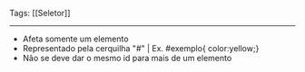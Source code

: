 
Tags: [[Seletor]]

----

- Afeta somente um elemento
- Representado pela cerquilha "#" | Ex. \#exemplo{ color:yellow;}
- Não se deve dar o mesmo id para mais de um elemento